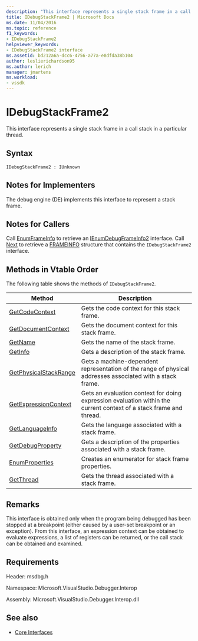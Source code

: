 ```yaml
---
description: "This interface represents a single stack frame in a call stack in a particular thread."
title: IDebugStackFrame2 | Microsoft Docs
ms.date: 11/04/2016
ms.topic: reference
f1_keywords:
- IDebugStackFrame2
helpviewer_keywords:
- IDebugStackFrame2 interface
ms.assetid: bd212a6a-dcc6-4756-a77a-e8dfda38b104
author: leslierichardson95
ms.author: lerich
manager: jmartens
ms.workload:
- vssdk
---
```

# IDebugStackFrame2
This interface represents a single stack frame in a call stack in a particular thread.

## Syntax

```
IDebugStackFrame2 : IUnknown
```

## Notes for Implementers
 The debug engine (DE) implements this interface to represent a stack frame.

## Notes for Callers
 Call [EnumFrameInfo](../../../extensibility/debugger/reference/idebugthread2-enumframeinfo.md) to retrieve an [IEnumDebugFrameInfo2](../../../extensibility/debugger/reference/ienumdebugframeinfo2.md) interface. Call [Next](../../../extensibility/debugger/reference/ienumdebugframeinfo2-next.md) to retrieve a [FRAMEINFO](../../../extensibility/debugger/reference/frameinfo.md) structure that contains the `IDebugStackFrame2` interface.

## Methods in Vtable Order
 The following table shows the methods of `IDebugStackFrame2`.

|Method|Description|
|------------|-----------------|
|[GetCodeContext](../../../extensibility/debugger/reference/idebugstackframe2-getcodecontext.md)|Gets the code context for this stack frame.|
|[GetDocumentContext](../../../extensibility/debugger/reference/idebugstackframe2-getdocumentcontext.md)|Gets the document context for this stack frame.|
|[GetName](../../../extensibility/debugger/reference/idebugstackframe2-getname.md)|Gets the name of the stack frame.|
|[GetInfo](../../../extensibility/debugger/reference/idebugstackframe2-getinfo.md)|Gets a description of the stack frame.|
|[GetPhysicalStackRange](../../../extensibility/debugger/reference/idebugstackframe2-getphysicalstackrange.md)|Gets a machine-dependent representation of the range of physical addresses associated with a stack frame.|
|[GetExpressionContext](../../../extensibility/debugger/reference/idebugstackframe2-getexpressioncontext.md)|Gets an evaluation context for doing expression evaluation within the current context of a stack frame and thread.|
|[GetLanguageInfo](../../../extensibility/debugger/reference/idebugstackframe2-getlanguageinfo.md)|Gets the language associated with a stack frame.|
|[GetDebugProperty](../../../extensibility/debugger/reference/idebugstackframe2-getdebugproperty.md)|Gets a description of the properties associated with a stack frame.|
|[EnumProperties](../../../extensibility/debugger/reference/idebugstackframe2-enumproperties.md)|Creates an enumerator for stack frame properties.|
|[GetThread](../../../extensibility/debugger/reference/idebugstackframe2-getthread.md)|Gets the thread associated with a stack frame.|

## Remarks
 This interface is obtained only when the program being debugged has been stopped at a breakpoint (either caused by a user-set breakpoint or an exception). From this interface, an expression context can be obtained to evaluate expressions, a list of registers can be returned, or the call stack can be obtained and examined.

## Requirements
 Header: msdbg.h

 Namespace: Microsoft.VisualStudio.Debugger.Interop

 Assembly: Microsoft.VisualStudio.Debugger.Interop.dll

## See also
- [Core Interfaces](../../../extensibility/debugger/reference/core-interfaces.md)
